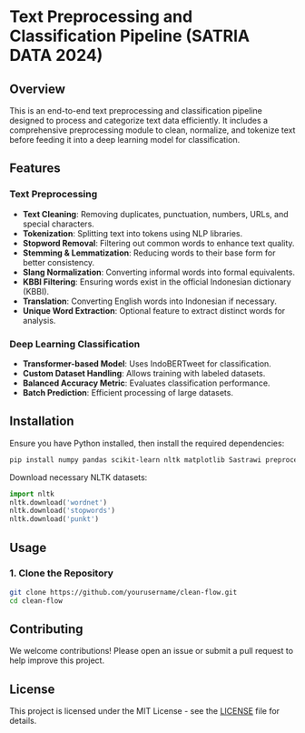 
# Text Preprocessing and Classification Pipeline (SATRIA DATA 2024)

## Overview  
This is an end-to-end text preprocessing and classification pipeline designed to process and categorize text data efficiently. It includes a comprehensive preprocessing module to clean, normalize, and tokenize text before feeding it into a deep learning model for classification.  

## Features  
### Text Preprocessing  
- **Text Cleaning**: Removing duplicates, punctuation, numbers, URLs, and special characters.  
- **Tokenization**: Splitting text into tokens using NLP libraries.  
- **Stopword Removal**: Filtering out common words to enhance text quality.  
- **Stemming & Lemmatization**: Reducing words to their base form for better consistency.  
- **Slang Normalization**: Converting informal words into formal equivalents.  
- **KBBI Filtering**: Ensuring words exist in the official Indonesian dictionary (KBBI).  
- **Translation**: Converting English words into Indonesian if necessary.  
- **Unique Word Extraction**: Optional feature to extract distinct words for analysis.  

### Deep Learning Classification  
- **Transformer-based Model**: Uses IndoBERTweet for classification.  
- **Custom Dataset Handling**: Allows training with labeled datasets.  
- **Balanced Accuracy Metric**: Evaluates classification performance.  
- **Batch Prediction**: Efficient processing of large datasets.  

## Installation  
Ensure you have Python installed, then install the required dependencies:  
```bash
pip install numpy pandas scikit-learn nltk matplotlib Sastrawi preprocessor torch transformers deep-translator
```
Download necessary NLTK datasets:  
```python
import nltk
nltk.download('wordnet')
nltk.download('stopwords')
nltk.download('punkt')
```

## Usage  
### 1. Clone the Repository  
```bash
git clone https://github.com/yourusername/clean-flow.git
cd clean-flow
```


## Contributing  
We welcome contributions! Please open an issue or submit a pull request to help improve this project.  

## License  
This project is licensed under the MIT License - see the [LICENSE](LICENSE) file for details.  
